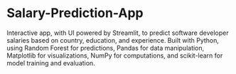 # Salary-Prediction-App
Interactive app, with UI powered by Streamlit, to predict software developer salaries based on country, education, and experience. Built with Python, using Random Forest for predictions, Pandas for data manipulation, Matplotlib for visualizations, NumPy for computations, and scikit-learn for model training and evaluation.
